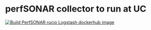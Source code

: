 # perfSONAR collector to run at UC

[![Build PerfSONAR rucio Logstash dockerhub image](https://github.com/ATLAS-Analytics/uc_ls_collectors/actions/workflows/ps-collector.yaml/badge.svg)](https://github.com/ATLAS-Analytics/uc_ls_collectors/actions/workflows/ps-collector.yaml)
